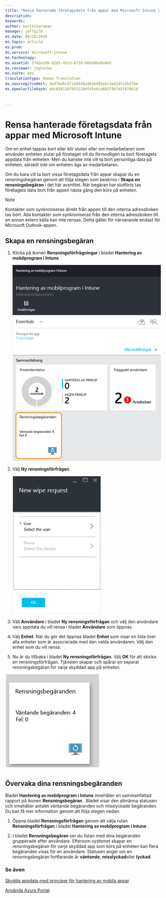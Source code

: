 ```yaml
---
title: "Rensa hanterade företagsdata från appar med Microsoft Intune | Microsoft Intune"
description: 
keywords: 
author: karthikaraman
manager: jeffgilb
ms.date: 04/28/2016
ms.topic: article
ms.prod: 
ms.service: microsoft-intune
ms.technology: 
ms.assetid: 2742e1d5-d2d5-42cd-b719-665dd6e0a0e9
ms.reviewer: joglocke
ms.suite: ems
translationtype: Human Translation
ms.sourcegitcommit: ded7bd6c971a9448ad6e6492ebc5e42dfcb5d76e
ms.openlocfilehash: ebc83611679f5128df45e4ca6b2f3b745f47061d


---
```


# Rensa hanterade företagsdata från appar med Microsoft Intune
Om en enhet tappas bort eller blir stulen eller om medarbetaren som använder enheten slutar på företaget vill du förmodligen ta bort företagets appdata från enheten. Men du kanske inte vill ta bort personliga data på enheten, särskilt inte om enheten ägs av medarbetaren.

Om du bara vill ta bort vissa företagsdata från appar skapar du en rensningsbegäran genom att följa stegen som beskrivs i **Skapa en rensningsbegäran** i det här avsnittet.  När begäran har slutförts tas företagets data bort från appen nästa gång den körs på enheten.
>[!NOTE]
> Kontakter som synkroniseras direkt från appen till den interna adressboken tas bort. Alla kontakter som synkroniseras från den interna adressboken till en annan extern källa kan inte rensas. Detta gäller för närvarande endast för Microsoft Outlook-appen.



## Skapa en rensningsbegäran

1.  Klicka på ikonen **Rensningsförfrågningar** i bladet **Hantering av mobilprogram i Intune** .

    ![Skärmbild av bladet Hantering av mobilprogram i Intune med rutan Sammanfattning](../media/AppManagement/AzurePortal_MAM_WipeRequests.png)

2.  Välj  **Ny rensningsförfrågan**.

    ![Skärmbild av bladet Ny rensningsförfrågan](../media/AppManagement/AzurePortal_MAM_NewWipeRequest.png)

3.  Välj **Användare** i bladet **Ny rensningsförfrågan** och välj den användare vars appdata du vill rensa i bladet **Användare** som öppnas.

4.  Välj **Enhet**.  När du gör det öppnas bladet **Enhet** som visar en lista över alla enheter som är associerade med den valda användaren.  Välj den enhet som du vill rensa.

5.  Nu är du tillbaka i bladet **Ny rensningsförfrågan**. Välj **OK** för att skicka en rensningsförfrågan. Tjänsten skapar och spårar en separat rensningsbegäran för varje skyddad app på enheten.


![Skärmbild av rutan Rensningsförfrågningar ](../media/AppManagement/AzurePortal_MAM_WipeRequestsSummary.png)

## Övervaka dina rensningsbegäranden
Bladet **Hantering av mobilprogram i Intune** innehåller en sammanfattad rapport på ikonen **Rensningsbegäran** .  Bladet visar den allmänna statusen och innehåller antalet väntande begäranden och misslyckade begäranden. Du kan få mer information genom att följa stegen nedan:

1.  Öppna bladet **Rensningsförfrågan** genom att välja rutan **Rensningsförfrågan** i bladet **Hantering av mobilprogram i Intune** .

2.  I bladet **Rensningsbegäran** ser du listan med dina begäranden grupperade efter användare.  Eftersom systemet skapar en rensningsbegäran för varje skyddad app som körs på enheten kan flera begäranden visas för en användare.  Statusen anger om en rensningsbegäran fortfarande är **väntande**, **misslyckad**eller **lyckad**.

### Se även
[Skydda appdata med principer för hantering av mobila appar ](protect-app-data-using-mobile-app-management-policies-with-microsoft-intune.md)

[Använda Azure Portal](azure-portal-for-microsoft-intune-mam-policies.md)



<!--HONumber=Jun16_HO4-->


